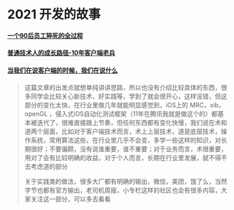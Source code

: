 # 2021 开发的故事

#### [一个90后员工猝死的全过程](https://mp.weixin.qq.com/s/sqSxIz8wGHgG6l9dof6z4Q)



#### [普通技术人的成长路径-10年客户端老兵](https://mp.weixin.qq.com/s/IrSQyyc0J3SXBuWs9M3SYA)

#### [当我们在说客户端的时候，我们在说什么](https://blog.nowcoder.net/n/974829b3ac89409f9c0df720bad35cff)

> 这篇文章的出发点就想单纯讲讲思路，所以也没有介绍比较具体的东西，很多同学会比较关心新技术，好实践等，学到了就会很开心，这样没错，但这部分的变化太快，在行业里做几年就能明显感觉到，iOS上的 MRC，xib，openGL ，侵入式iOS自动化测试框架（11年在腾讯我就是做这个的）都基本被迭代了，很难直接跟上节奏，但任何东西都有变化快慢，我们说在术和道两个层面，比如对于客户端技术而言，术上上层技术，道是底层技术，操作系统，常用算法这些，在行业里几乎不会变，多学一些这样的知识，对长期很好；不要偏颇，没有说谁重要，谁不重要；对于业务而言，术很重要，用对了会有比较明确的收益，对于个人而言，长期在行业里发展，就不得不去考虑道的部分
>
> 关于实践类的做法，很多大厂都有明确的输出，微信，美团，饿了么，当然字节也都有官方输出，老司机周报，小专栏这样的社区也会有很多内容，大家关注这一部分，可以多去看看




